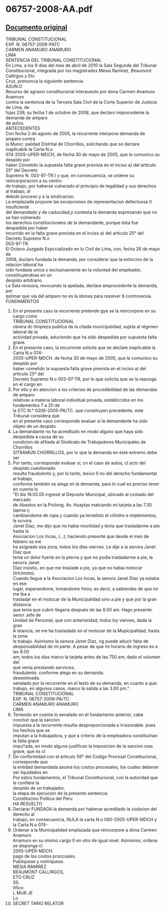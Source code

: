 
06757-2008-AA.pdf
=================
  
[Documento original](https://tc.gob.pe/jurisprudencia/2010/06757-2008-AA.pdf)  
---  
TRIBUNAL CONSTITUCIONAL  
EXP. N. 06757-2008-PATC  
CARMEN ANAMURO ANAMURO  
LIMA  
SENTENCIA DEL TRIBUNAL CONSTITUCIONAL  
En Lima, a los 9 dias del mes de abril de 2010 la Sala Segunda del Tribunal  
Constitucional, integrada por los magistrados Mesia Ramirez, Beaumont Callirgos y Eto  
Cruz, prenuncia la siguiente sentencia  
ASUN.O  
Recurso de agravio constitucional interpuesto por dona Carmen Anamuro Anamuro  
contra la sentencia de la Tercera Sala Civil de la Corte Superior de Justicia de Lima, de  
fojas 239, su fecha 1 de octubre de 2008, que declaro improcedente la demanda de amparo  
de autos.  
ANTECEDENTES  
Con fecha 2 de agosto de 2005, la recurrente interpone demanda de amparo contra  
la Munic: palidad Distrital de Chorrillos, solicitando que se declare inaplicable la Carta N.o  
074-2005-UPER-MDCH, de fecha 30 de mayo de 2005, que le comunico su despido por  
haber Cometido la supuesta falta grave prevista en el inciso a) del articulo 25° del Decreto  
Supremo N. 003-97-TR:) y que, en consecuencia, se ordene su reincorporacion a su centro  
de trabajo, por haberse vulnerado el principio de legalidad y sus derechos al trabajo, al  
debido proceso y a la sindicacion.  
La emplazada propone las excepciones de representacion defectuosa 0 insuficiente  
del demandado y de caducidad,y contesta la demanda expresando que no se han vulnerado  
los derechos constitucionales de la demandante, porque ésta fue despedida por haber  
incurrido en la falta grave prevista en el inciso a) del articulo 25° del Decreto Supremo N.o  
003-97-TR.  
El Octavo Juzgado Espccializado en lo Civil de Lima, con, fecha 26 de mayo de  
2008, duclaro fundada la demanda, por considerar que la extincion de la relacion laboral ha  
sido fundada unica y exclusivamente en la voluntad del empleador, constituyéndose en un  
despido arbitrario.  
La Sala revisora, revocando la apelada, declara amprocedente la demanda, por  
qstimar que via del amparo no es la idonea para resolver 6 controversia.  
FUNDAMENTOS  
1. En el presente caso la recurrente pretende gye se la reincorpore en su cargo como  
TRIBUNAL CONSTITUCIONAL  
obrera dc timpieza publica de la citada municipalidad, sujeta al régimen laboral de la  
actividad privada, aduciendo que ha sido despedida por supuesta falta grave.  
2. En el presente caso, la recurrente solicita que se declare inaplicable la Carta N.o 074-  
2005-UPER-MDCH. de fecha 30 de mayo de 2005, que le comunico su despido por  
haber cometido la supuesta falta grave prevista en el inciso a) del articulo 25° del  
Decreto Supremo N.o 003-97-TR, por lo que solicita que se la reponga en el cargo en  
3. Por ello y en atencion a los criterios de procedibilidad de las demandas de amparo  
relativas a materia laboral individual privada, establccidos en los fundamentos 7 a 20 de  
la STC N.° 0206-2005-PA/TC. que constituyen precedente, este Tribunal considera que  
en el presente caso corresponde evaluar si la demandante ha sido objeto de un despido  
4. La demandante no ha acreditado en modo alguno que haya sido despedida a causa de su  
condicion de afiliada al Sindicato de Trabajadores Municipales de Chorrillos  
SITRAMUN CHORRILLOS, por lo que la demanda en este extremo debe ser  
5. Por tanto, corresponde evaluar si, cn el caso de autos, cl acto del despido cuestionado  
resulta fraudulento y, por lo tanto, lesivo 0 no del derecho fundamental al trabajo,  
conforme también se alega en la demanda; para lo cual es preciso tener en cuenta lo  
"El dia 18.03.05 ingresé al Deposito Municipal, ubicado al costado del mercado  
de Abastos en la Prolong. Av. Huaytas matcando mi tarjeta a las 7.30 (aprox.);  
cambiandome de ropa y cuando ya tenialisto el cilindro e implementos, la scnora  
Janet Diaz, me dijo que no habia movilidad y tenia que trasladarme a pie hasta la  
Asociacion Los Incas, (...); haciendo presente que desde el mes de febrero se me  
ha asignado esa zona, todos los dias viernes. Le dije a la senora Janet Diaz que  
tenia un dolor fuerte en la pierna y que no podia trasladarme a pie, la senora Janet  
Diaz insistio, en que me traslade a pie, ya que no habia motocar (tricimoto).  
Cuando llegue a la Asociacion Los Incas, la senora Janet Diaz ya estaba en ese  
lugar, esperandome, tomandome fotos; es decir, a sabiendas de que no me iba a  
trasladar en el motocar de la Municipalidad sino a pie y que por la gran distancia  
que tenia que cubrir llegaria después de las 8.00 am. Hago presente. senor Jefe de  
Unidad de Personal, que con anterioridad, todos loy viernes, dada la gran  
A istancia, se me ha trasladado en el motocar de la Mupicipalidad, hasta la zona  
le trabajo. Asimismo la senora Janet Diaz, ng puede aducir falta de  
desponsabilidad de mi parte. A pesar de que mi horario de ingreso es a las 8.00  
am; todos los dias marco la tarjeta antes de las 750 am; dado el volumen del  
que venia prestando servicios.  
fraudulento. conforme alega en su demanda.  
desestimada.  
senalado por la recurrente en el texto de su demanda, en cuanto a que:  
trabajo, en algunos casos, marco la salida a las 3.00 pm.".  
TRIBUNAL CONSTITUCIONAL  
EXP. N. 06757-2008-PA/TC  
CARMEN ANAMURO ANAMURO  
LIMA  
6. Teniendo en cuenta lo senalado en el fundamento anterior, cabe concluir que la sancion  
impuesta a la recurrente resulta desproporcionada e irrazonable. pues los hechos que se  
imputan a la trabajadora, y que a criterio de la empleadora constituirian la falta grave  
impu*ada, en modo alguno justifican la imposicion de la sancion mas grave, que es cl  
7. De conformidad con el articulo 56° del Codigo Procesal Constitucional, corresponde que  
la entidad demandada asuma los costos procesales, los cuales deberan ser liquidados en  
Por estos fundamentos, el Tribunal Constitucional, con la autoridad que le confiere la  
despido de un trabajador.  
la etapa de ejecucion de la presente sentencia.  
Constitucion Politica del Peru  
HA RESUELTO  
1. Declarar FUNDADA la demanda por haberse acreditado la violacion del derecho al  
trabajo; en consecuencia, NULA la carta N.o 060-2005-UPER-MDCH y la Carta N.o 074-  
2. Ordenar a la Municipalidad emplazada que reincorpore a dona Carmen Anamuro  
Anamuro en su mismo cargo 0 en otro de igual nivel. Asimismo, ordena se disponga cl  
2005-UPER-MDCH.  
pago de los costos proccsales.  
Publiquese y notiriquese.  
MESIA RAMIREZ  
BEAUMONT CALLIRGOS,  
ETO CRUZ  
SS.  
tifico:  
L MUR JE  
Lo  
38. SECRET TARIO RELATOR
